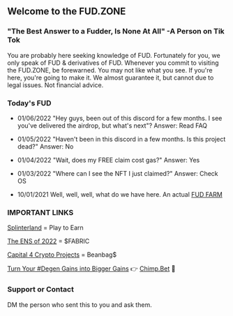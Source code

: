 ## Welcome to the FUD.ZONE

### "The Best Answer to a Fudder, Is None At All" -A Person on Tik Tok

You are probably here seeking knowledge of FUD. Fortunately for you, we only speak of FUD & derivatives of FUD. Whenever you commit to visiting the FUD.ZONE, be forewarned. You may not like what you see. If you're here, you're going to make it. We almost guarantee it, but cannot due to legal issues. Not financial advice. 


### Today's FUD 

+ 01/06/2022 "Hey guys, been out of this discord for a few months. I see you've delivered the airdrop, but what's next"? Answer: Read FAQ 

+ 01/05/2022 "Haven't been in this discord in a few months. Is this project dead?" Answer: No

+ 01/04/2022 "Wait, does my FREE claim cost gas?" Answer: Yes 

+ 01/03/2022 "Where can I see the NFT I just claimed?" Answer: Check OS 

+ 10/01/2021 Well, well, well, what do we have here. An actual [FUD FARM](https://twitter.com/FudFarm)

### IMPORTANT LINKS

[Splinterland](https://splinterlands.com?ref=freeglobetrekker) = Play to Earn 

[The ENS of 2022](https://metafabric.io/) = $FABRIC

[Capital 4 Crypto Projects](https://beanie.vc) = Beanbag$

[Turn Your #Degen Gains into Bigger Gains](http://chimp.bet) 👉 [Chimp.Bet](https://Chimp.Bet) 🐒


### Support or Contact

DM the person who sent this to you and ask them. 
